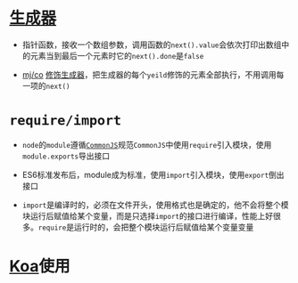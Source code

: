 # [生成器](https://github.com/Toge66/note-js/blob/master/koa/test/iterator.js)
* 指针函数，接收一个数组参数，调用函数的`next().value`会依次打印出数组中的元素当到最后一个元素时它的`next().done`是`false`

* [mj/co](https://github.com/tj/co)
[修饰生成器](https://github.com/Toge66/note-js/blob/master/koa/test/co.js)，把生成器的每个`yeild`修饰的元素全部执行，不用调用每一项的`next()`

# `require/import`

* `node`的`module`遵循[`CommonJS`](http://javascript.ruanyifeng.com/nodejs/module.html)规范`CommonJS`中使用`require`引入模块，使用`module.exports`导出接口

* ES6标准发布后，module成为标准，使用`import`引入模块，使用`export`倒出接口

* `import`是编译时的，必须在文件开头，使用格式也是确定的，他不会将整个模块运行后赋值给某个变量，而是只选择`import`的接口进行编译，性能上好很多。`require`是运行时的，会把整个模块运行后赋值给某个变量变量

# [Koa](https://github.com/koajs/koa/)使用